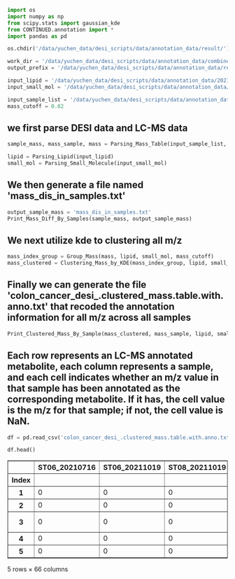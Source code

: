 ```python
import os
import numpy as np
from scipy.stats import gaussian_kde
from CONTINUED.annotation import *
import pandas as pd

os.chdir('/data/yuchen_data/desi_scripts/data/annotation_data/result/')

work_dir = '/data/yuchen_data/desi_scripts/data/annotation_data/combined'
output_prefix = '/data/yuchen_data/desi_scripts/data/annotation_data/result/colon_cancer_desi_'

input_lipid = '/data/yuchen_data/desi_scripts/data/annotation_data/20210930.Lipid.8_samples.uniq.txt'
input_small_mol = '/data/yuchen_data/desi_scripts/data/annotation_data/20220107.combined.small_molecule.neg.uniq.txt'

input_sample_list = '/data/yuchen_data/desi_scripts/data/annotation_data/sample.list.selected.txt'
mass_cutoff = 0.02

```

## we first parse DESI data and LC-MS data


```python
sample_mass, mass_sample, mass = Parsing_Mass_Table(input_sample_list, work_dir)
```


```python
lipid = Parsing_Lipid(input_lipid)
small_mol = Parsing_Small_Molecule(input_small_mol)
```

## We then generate a file named 'mass_dis_in_samples.txt'


```python
output_sample_mass = 'mass_dis_in_samples.txt'
Print_Mass_Diff_By_Samples(sample_mass, output_sample_mass)
```


## We next utilize kde to clustering all m/z

```python
mass_index_group = Group_Mass(mass, lipid, small_mol, mass_cutoff)
mass_clustered = Clustering_Mass_by_KDE(mass_index_group, lipid, small_mol, mass_cutoff)
```

## Finally we can generate the file 'colon_cancer_desi_.clustered_mass.table.with.anno.txt' that recoded the annotation information for all m/z across all samples

```python
Print_Clustered_Mass_By_Sample(mass_clustered, mass_sample, lipid, small_mol, output_prefix)
```

## Each row represents an LC-MS annotated metabolite, each column represents a sample, and each cell indicates whether an m/z value in that sample has been annotated as the corresponding metabolite. If it has, the cell value is the m/z for that sample; if not, the cell value is NaN.


```python
df = pd.read_csv('colon_cancer_desi_.clustered_mass.table.with.anno.txt', index_col=0, sep='\t')
```

```python
df.head()
```

<div>
<style scoped>
    .dataframe tbody tr th:only-of-type {
        vertical-align: middle;
    }

    .dataframe tbody tr th {
        vertical-align: top;
    }

    .dataframe thead th {
        text-align: right;
    }
</style>
<table border="1" class="dataframe">
  <thead>
    <tr style="text-align: right;">
      <th></th>
      <th>ST06_20210716</th>
      <th>ST06_20211019</th>
      <th>ST08_20211019</th>
      <th>ST103_20210718</th>
      <th>ST109_20210330</th>
      <th>ST114_20210730</th>
      <th>ST118_20211222</th>
      <th>ST121_20210806</th>
      <th>ST124_20211223</th>
      <th>ST129_20201210</th>
      <th>...</th>
      <th>ST73_20210728_mass</th>
      <th>ST73_20210729_mass</th>
      <th>ST84_20211223_mass</th>
      <th>ST87_20210331_mass</th>
      <th>ST88_20210331_mass</th>
      <th>ST91_20210406_mass</th>
      <th>ST98_20210715_mass</th>
      <th>ST98_20210804_mass</th>
      <th>anno_lipid</th>
      <th>anno_small_mol</th>
    </tr>
    <tr>
      <th>Index</th>
      <th></th>
      <th></th>
      <th></th>
      <th></th>
      <th></th>
      <th></th>
      <th></th>
      <th></th>
      <th></th>
      <th></th>
      <th></th>
      <th></th>
      <th></th>
      <th></th>
      <th></th>
      <th></th>
      <th></th>
      <th></th>
      <th></th>
      <th></th>
      <th></th>
    </tr>
  </thead>
  <tbody>
    <tr>
      <th>1</th>
      <td>0</td>
      <td>0</td>
      <td>0</td>
      <td>0</td>
      <td>0</td>
      <td>0</td>
      <td>0</td>
      <td>0</td>
      <td>0</td>
      <td>0</td>
      <td>...</td>
      <td>NaN</td>
      <td>NaN</td>
      <td>NaN</td>
      <td>NaN</td>
      <td>NaN</td>
      <td>NaN</td>
      <td>NaN</td>
      <td>NaN</td>
      <td>NaN</td>
      <td>71.0133;C3 H4 O2;H;Acrylic acid</td>
    </tr>
    <tr>
      <th>2</th>
      <td>0</td>
      <td>0</td>
      <td>0</td>
      <td>0</td>
      <td>0</td>
      <td>0</td>
      <td>0</td>
      <td>0</td>
      <td>0</td>
      <td>0</td>
      <td>...</td>
      <td>NaN</td>
      <td>NaN</td>
      <td>NaN</td>
      <td>NaN</td>
      <td>NaN</td>
      <td>NaN</td>
      <td>NaN</td>
      <td>NaN</td>
      <td>NaN</td>
      <td>74.02421;C2 H5 N O2;H;Glycine</td>
    </tr>
    <tr>
      <th>3</th>
      <td>0</td>
      <td>0</td>
      <td>0</td>
      <td>0</td>
      <td>0</td>
      <td>0</td>
      <td>0</td>
      <td>0</td>
      <td>0</td>
      <td>1</td>
      <td>...</td>
      <td>NaN</td>
      <td>NaN</td>
      <td>NaN</td>
      <td>NaN</td>
      <td>NaN</td>
      <td>NaN</td>
      <td>NaN</td>
      <td>NaN</td>
      <td>NaN</td>
      <td>78.91830999999999;H Br;H;Hydrogen bromide</td>
    </tr>
    <tr>
      <th>4</th>
      <td>0</td>
      <td>0</td>
      <td>0</td>
      <td>0</td>
      <td>0</td>
      <td>0</td>
      <td>0</td>
      <td>0</td>
      <td>0</td>
      <td>0</td>
      <td>...</td>
      <td>NaN</td>
      <td>NaN</td>
      <td>NaN</td>
      <td>NaN</td>
      <td>NaN</td>
      <td>NaN</td>
      <td>NaN</td>
      <td>NaN</td>
      <td>NaN</td>
      <td>79.95662999999999;None;H;None</td>
    </tr>
    <tr>
      <th>5</th>
      <td>0</td>
      <td>0</td>
      <td>0</td>
      <td>0</td>
      <td>0</td>
      <td>0</td>
      <td>0</td>
      <td>0</td>
      <td>0</td>
      <td>0</td>
      <td>...</td>
      <td>NaN</td>
      <td>NaN</td>
      <td>NaN</td>
      <td>NaN</td>
      <td>NaN</td>
      <td>NaN</td>
      <td>NaN</td>
      <td>NaN</td>
      <td>NaN</td>
      <td>NaN</td>
    </tr>
  </tbody>
</table>
<p>5 rows × 66 columns</p>
</div>




```python

```
